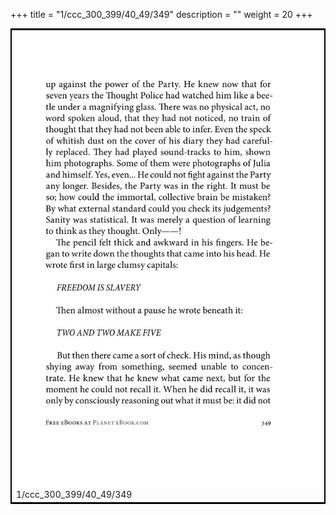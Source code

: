 +++
title = "1/ccc_300_399/40_49/349"
description = ""
weight = 20
+++

<table style="border:2px solid black;max-width:800px;max-height:800px;" 
><tr><td><img class="center-fit-jpg"
src="/jpg_/out_jpg_1984__349.jpg"  >1/ccc_300_399/40_49/349</img></td></tr></table>